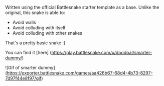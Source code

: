 Written using the official Battlesnake starter template as a base.
Unlike the original, this snake is able to:
- Avoid walls
- Avoid colluding with itself
- Avoid colluding with other snakes

That's a pretty basic snake :)

You can find it [here] (https://play.battlesnake.com/u/doodoal/smarter-dummy/)

![Gif of smarter dummy] (https://exporter.battlesnake.com/games/aa426b67-68d4-4b73-8297-7d97f44e8f97/gif)
